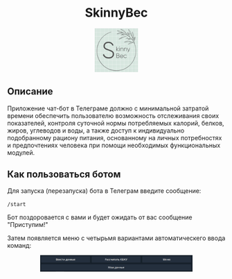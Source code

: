 <h1 align="center">SkinnyBec</h1>
<p align="center">
<img src="./photo/logo.jpg" width="20%">
</p>

## Описание

Приложение чат-бот в Телеграме должно с минимальной затратой времени обеспечить пользователю возможность отслеживания своих показателей, контроля суточной нормы потребляемых калорий, белков, жиров, углеводов и воды, а также доступ к индивидуально подобранному рациону питания, основанному на личных потребностях и предпочтениях человека при помощи необходимых функциональных модулей.

## Как пользоваться ботом

Для запуска (перезапуска) бота в Телеграм введите сообщение:
```
/start
```
Бот поздоровается с вами и будет ожидать от вас сообщение "Приступим!"

Затем появляется меню с четырьмя вариантами автоматическего ввода команд:
<p align="center">
<img src="./photo/button1.png" width="70%">
</p>
